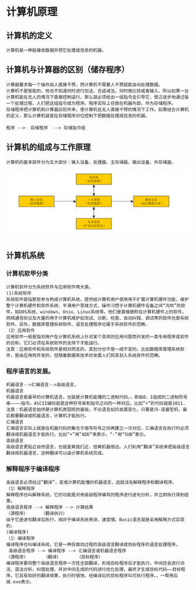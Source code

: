 # 计算机原理

## 计算机的定义
    计算机是一种能接收数据并把它处理成信息的机器。
## 计算机与计算器的区别（储存程序）
    计算器要求每一个操作由人直接干预，而计算机不需要人干预就能自动处理数据。
    计算机不是智能的，他也不知道何时进行加法，合适减法，何时做比较或者输入。所以如果一台计算机能在无人的情况下直接控制运行，那么就必须给出一组指令去引导它，使之逐步地通过每一个处理过程，人们把这组指令成为程序。程序实际上存放在机器内部，作为存储程序。
    存储程序把计算机和计算器区别开来，使计算机在无人直接干预的情况下工作。如果结合计算机的定义，那么计算机就是在存储程序对位控制下把数据处理成信息的机器。
    
    程序 -->  存储程序  --> 存储指令组
## 计算机的组成与工作原理
    计算机的基本部件分为五大部分：输入设备、处理器、主存储器、输出设备、外存储器。

![image](https://github.com/ISeeICome/blind-spot/blob/master/computer_principle/img/computerWork.png)

## 计算机系统
### 计算机软甲分类
    计算机软件分为系统软件与应用软件两大类。
    (1)系统软件
    系统软件是指那些参与构成计算机系统，提供给计算机用户使用用于扩展计算机硬件功能，维护整个计算机硬件和软件系统，平滑用户思维方式、操作习惯于计算机硬件设备之间“沟坎”的软件，如DOS系统、windows、Unix、Linux系统等。他们是直接嵌附在计算机硬件上的软件。网络通信协议及大量的用于计算机维护如测试、诊断、检查、自动纠错、调试等的软件也是系统软件。另外，数据库管理系统软件、语言处理程序也属于系统软件的范畴。
    （2）应用软件
    应用软件一般是指对用户在计算机系统上针对某个具体的应用问题而开发的一类专用程序或软件的总称。它们必须在系统软件的支持下才能运行。
    注意：应用软件和系统软件是相对而言的，其划分也不是一成不变的。比如数据库管理系统软件，是由应用而开发的，但随着数据库技术的发展人们将其划入系统软件的范畴。
    
### 程序语言的发展。
    机器语言-->汇编语言-->高级语言。
    机器语言
    机器语言是最早的计算机语言，也就是计算机能懂的二进制代码。，即由0、1组成的二进制符号串————指令。ASCII编码就是这种符号串和指令之间的一种对应。比如”+“的代码就是1011.
    注意：机器语言始终是计算机原因呢的基础，不论语言如何发展变化，只要是冯·诺曼型机，最后都要翻译成机器语言，计算机才能执行。
    汇编语言
    汇编语言实际上就是在机器代码的集合于缩写符号之间再建立一次对应，汇编语言在执行时必须翻译成机器语言才能执行。比如“+”用“ADD”来表示，“-”用“SUB”表示。
    高级语言
    高级语言更贴近自然语言，也就是离我们近，但离机器很远。人们利用“翻译”系统来把高级语言翻译成机器语言，这种翻译可以由计算机系统完成。

### 解释程序于编译程序
    高级语言必须经过“翻译”，变成计算机能懂的机器语言，这就涉及解释程序和翻译程序。
    （1）解释程序
    解释程序也叫解释系统，它的功能是对用高级程序编写的程序进行逐句分析，并立即执行得到结果。
    高级语言程序 --> 解释程序 --> 计算结果
    （源程序）     （翻译执行）
    由于它是逐句翻译后执行，相对于编译系统来讲，速度慢。Basic语言就是采用解释方式实现的。
    (编译程序)
    （1）编译程序
    编译程序也叫编译系统，它是一种将面向过程的高级语言翻译成目标程序的语言处理程序。
     高级语言程序 --> 编译程序 --> 汇编语言或机器语言程序
    （源程序）      （翻译）      （目标程序）
    编译程序要将整个高级语言程序一次性全部翻译，形成目标程序后才能执行。中间还会进行词法、语法分析，纠错处理，并对中间生成的代码进行优化处理，最终才生成目标代码——目标程序。它具有较好的翻译效果，执行时很快。经编译后的目标程序叫可执行程序。，一帮用后缀.exe表示。
    


